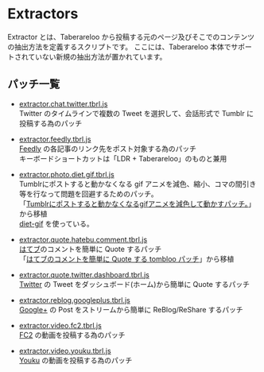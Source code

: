 # Extractors

Extractor とは、Taberareloo から投稿する元のページ及びそこでのコンテンツの抽出方法を定義するスクリプトです。
ここには、Taberareloo 本体でサポートされていない新規の抽出方法が置かれています。

## パッチ一覧

* [extractor.chat.twitter.tbrl.js](https://raw.github.com/taberareloo/patches-for-taberareloo/master/extractors/extractor.chat.twitter.tbrl.js)  
	Twitter のタイムラインで複数の Tweet を選択して、会話形式で Tumblr に投稿する為のパッチ

* [extractor.feedly.tbrl.js](https://raw.github.com/taberareloo/patches-for-taberareloo/master/extractors/extractor.feedly.tbrl.js)  
	[Feedly](http://cloud.feedly.com/) の各記事のリンク先をポスト対象する為のパッチ  
	キーボードショートカットは「LDR + Taberareloo」のものと兼用

* [extractor.photo.diet.gif.tbrl.js](https://raw.github.com/taberareloo/patches-for-taberareloo/master/extractors/extractor.photo.diet.gif.tbrl.js)  
	Tumblrにポストすると動かなくなる gif アニメを減色、縮小、コマの間引き等を行なって問題を回避するためのパッチ。  
	「[Tumblrにポストすると動かなくなるgifアニメを減色して動かすパッチ。](https://github.com/polygonplanet/tombloo/blob/master/tombloo.extractor.diet.gif.js)」から移植  
	[diet-gif](http://diet-gif.herokuapp.com/) を使っている。

* [extractor.quote.hatebu.comment.tbrl.js](https://raw.github.com/taberareloo/patches-for-taberareloo/master/extractors/extractor.quote.hatebu.comment.tbrl.js)  
	[はてブ](http://b.hatena.ne.jp)のコメントを簡単に Quote するパッチ  
	「[はてブのコメントを簡単に Quote する tombloo パッチ](https://gist.github.com/saitamanodoruji/4263416)」から移植

* [extractor.quote.twitter.dashboard.tbrl.js](https://raw.github.com/taberareloo/patches-for-taberareloo/master/extractors/extractor.quote.twitter.dashboard.tbrl.js)  
	[Twitter](https://twitter.com/) の Tweet をダッシュボード(ホーム)から簡単に Quote するパッチ  

* [extractor.reblog.googleplus.tbrl.js](https://raw.github.com/taberareloo/patches-for-taberareloo/master/extractors/extractor.reblog.googleplus.tbrl)  
	[Google+](https://plus.google.com/) の Post をストリームから簡単に ReBlog/ReShare するパッチ

* [extractor.video.fc2.tbrl.js](https://raw.github.com/taberareloo/patches-for-taberareloo/master/extractors/extractor.video.fc2.tbrl.js)  
	[FC2](http://video.fc2.com/) の動画を投稿する為のパッチ

* [extractor.video.youku.tbrl.js](https://raw.github.com/taberareloo/patches-for-taberareloo/master/extractors/extractor.video.youku.tbrl.js)  
	[Youku](http://www.youku.com/) の動画を投稿する為のパッチ
